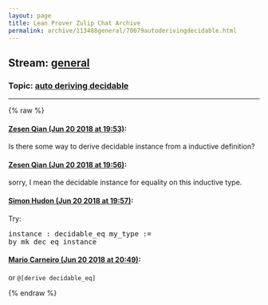 ```yaml
---
layout: page
title: Lean Prover Zulip Chat Archive 
permalink: archive/113488general/70079autoderivingdecidable.html
---
```


## Stream: [general](index.html)
### Topic: [auto deriving decidable](70079autoderivingdecidable.html)

---


{% raw %}
#### [ Zesen Qian (Jun 20 2018 at 19:53)](https://leanprover.zulipchat.com/#narrow/stream/113488-general/topic/auto%20deriving%20decidable/near/128374348):
<p>Is there some way to derive decidable instance from a inductive definition?</p>

#### [ Zesen Qian (Jun 20 2018 at 19:56)](https://leanprover.zulipchat.com/#narrow/stream/113488-general/topic/auto%20deriving%20decidable/near/128374554):
<p>sorry, I mean the decidable instance for equality on this inductive type.</p>

#### [ Simon Hudon (Jun 20 2018 at 19:57)](https://leanprover.zulipchat.com/#narrow/stream/113488-general/topic/auto%20deriving%20decidable/near/128374581):
<p>Try:</p>
<div class="codehilite"><pre><span></span><span class="kn">instance</span> <span class="o">:</span> <span class="n">decidable_eq</span> <span class="n">my_type</span> <span class="o">:=</span>
<span class="k">by</span> <span class="n">mk_dec_eq_instance</span>
</pre></div>

#### [ Mario Carneiro (Jun 20 2018 at 20:49)](https://leanprover.zulipchat.com/#narrow/stream/113488-general/topic/auto%20deriving%20decidable/near/128377002):
<p>or <code>@[derive decidable_eq]</code></p>


{% endraw %}
